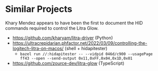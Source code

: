 # Similar Projects

Khary Mendez appears to have been the first to document the HID commands required to control the Litra Glow.

- https://github.com/kharyam/litra-driver (Python)
- https://ultracrepidarian.phfactor.net/2022/03/09/controlling-the-logitech-litra-on-macos/ (shell + hidapitester)
  - `bazel run //:hidapitester -- --vidpid 046d/c900 --usagePage ff43 --open --send-output 0x11,0xFF,0x04,0x1D,0x01`
- https://github.com/zource-dev/litra-glow (TypeScript)
